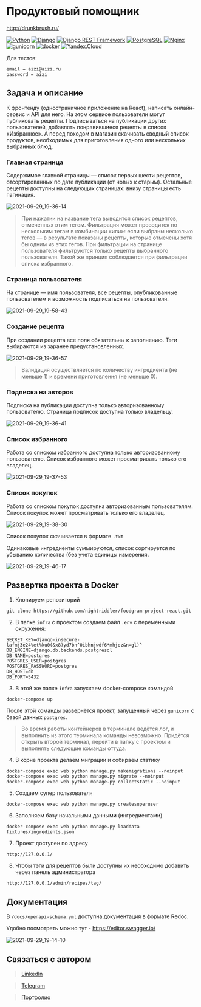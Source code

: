 # Продуктовый помощник

http://drunkbrush.ru/

[![Python](https://img.shields.io/badge/-Python-464646?style=flat-square&logo=Python)](https://www.python.org/)
[![Django](https://img.shields.io/badge/-Django-464646?style=flat-square&logo=Django)](https://www.djangoproject.com/)
[![Django REST Framework](https://img.shields.io/badge/-Django%20REST%20Framework-464646?style=flat-square&logo=Django%20REST%20Framework)](https://www.django-rest-framework.org/)
[![PostgreSQL](https://img.shields.io/badge/-PostgreSQL-464646?style=flat-square&logo=PostgreSQL)](https://www.postgresql.org/)
[![Nginx](https://img.shields.io/badge/-NGINX-464646?style=flat-square&logo=NGINX)](https://nginx.org/ru/)
[![gunicorn](https://img.shields.io/badge/-gunicorn-464646?style=flat-square&logo=gunicorn)](https://gunicorn.org/)
[![docker](https://img.shields.io/badge/-Docker-464646?style=flat-square&logo=docker)](https://www.docker.com/)
[![Yandex.Cloud](https://img.shields.io/badge/-Yandex.Cloud-464646?style=flat-square&logo=Yandex.Cloud)](https://cloud.yandex.ru/)

Для тестов:
```
email = aizi@aizi.ru
password = aizi
```
## Задача и описание

К фронтенду (одностраничное приложение на React), написать онлайн-сервис и API для него.
На этом сервисе пользователи могут публиковать рецепты.
Подписываться на публикации других пользователей, добавлять понравившиеся рецепты в список «Избранное».
А перед походом в магазин скачивать сводный список продуктов, необходимых для приготовления одного или нескольких выбранных блюд.

### Главная страница
Содержимое главной страницы — список первых шести рецептов, отсортированных по дате публикации (от новых к старым). Остальные рецепты доступны на следующих страницах: внизу страницы есть пагинация.

![2021-09-29_19-36-14](https://user-images.githubusercontent.com/75097575/135312804-85f2e59f-3753-462f-81bb-690918d8559d.png)

>При нажатии на название тега выводится список рецептов, отмеченных этим тегом. Фильтрация может проводится по нескольким тегам в комбинации «или»: если выбраны несколько тегов — в результате показаны рецепты, которые отмечены хотя бы одним из этих тегов.
При фильтрации на странице пользователя фильтруются только рецепты выбранного пользователя. Такой же принцип соблюдается при фильтрации списка избранного.

### Страница пользователя
На странице — имя пользователя, все рецепты, опубликованные пользователем и возможность подписаться на пользователя.

![2021-09-29_19-58-43](https://user-images.githubusercontent.com/75097575/135315039-0dacb4f6-a6d1-42be-bf7b-24f217cc3756.png)

### Создание рецепта
При создании рецепта все поля обязательны к заполнению. Тэги выбираются из заранее предустановленных.

![2021-09-29_19-36-57](https://user-images.githubusercontent.com/75097575/135312832-3859c9c9-d410-4305-9877-b1c8a2f74aa6.png)
>Валидация осуществляется по количеству ингредиента (не меньше 1) и времени приготовления (не меньше 0).

### Подписка на авторов
Подписка на публикации доступна только авторизованному пользователю. Страница подписок доступна только владельцу.

![2021-09-29_19-36-41](https://user-images.githubusercontent.com/75097575/135312860-11c12a71-0f92-4938-99c0-a203ece9de19.png)

### Список избранного
Работа со списком избранного доступна только авторизованному пользователю. Список избранного может просматривать только его владелец.

![2021-09-29_19-37-53](https://user-images.githubusercontent.com/75097575/135312879-13371f7c-9cb0-4a04-b277-c97d4f02ea32.png)

### Список покупок
Работа со списком покупок доступна авторизованным пользователям. Список покупок может просматривать только его владелец.

![2021-09-29_19-38-30](https://user-images.githubusercontent.com/75097575/135312897-a9984caf-bde8-4b6f-8c0a-474b6e1c3627.png)

Список покупок скачивается в формате `.txt`

Одинаковые ингредиенты суммируются, список сортируется по убыванию количества (без учета единицы измерения. 

![2021-09-29_19-46-17](https://user-images.githubusercontent.com/75097575/135313120-60c920ff-25c0-4cf8-99e9-6439460ed8ff.png)


## Развертка проекта в Docker
1. Клонируем репозиторий 
```
git clone https://github.com/nightriddler/foodgram-project-react.git
```
2. В папке `infra` с проектом создаем файл `.env` с переменными окружения:
```
SECRET_KEY=django-insecure-lafmj3e24%et%ku0(&x8)yd7bn^0ibhnjwdf6*mhjoz&n=gl)^
DB_ENGINE=django.db.backends.postgresql
DB_NAME=postgres
POSTGRES_USER=postgres
POSTGRES_PASSWORD=postgres
DB_HOST=db
DB_PORT=5432
```
3. В этой же папке `infra` запускаем docker-compose командой 
```
docker-compose up
```
После этой команды развернётся проект, запущенный через `gunicorn` с базой данных `postgres`.
> Во время работы контейнеров в терминале ведётся лог, и выполнить из этого терминала команды невозможно. Придётся открыть второй терминал, перейти в папку с проектом и выполнять следующие команды оттуда.

4. В корне проекта делаем миграции и собираем статику
```
docker-compose exec web python manage.py makemigrations --noinput
docker-compose exec web python manage.py migrate --noinput
docker-compose exec web python manage.py collectstatic --noinput
```
5. Создаем супер пользователя
```
docker-compose exec web python manage.py createsuperuser
```
6. Заполняем базу начальными данными (ингредиентами)
```
docker-compose exec web python manage.py loaddata fixtures/ingredients.json
```
7. Проект доступен по адресу
```
http://127.0.0.1/
```
8. Чтобы тэги для рецептов были доступны их необходимо добавить через панель администратора
```
http://127.0.0.1/admin/recipes/tag/
```
## Документация
В `/docs/openapi-schema.yml` доступна документация в формате Redoc. 

Удобно посмотреть можно тут - https://editor.swagger.io/ 

![2021-09-29_19-14-10](https://user-images.githubusercontent.com/75097575/135312922-9e9329ba-fbcd-4f4f-9eeb-600147e742ed.png)

## Связаться с автором
>[LinkedIn](http://linkedin.com/in/aizi)

>[Telegram](https://t.me/nightriddler)

>[Портфолио](https://github.com/nightriddler)
